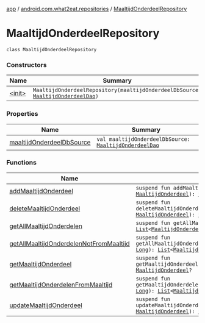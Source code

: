 [app](../../index.md) / [android.com.what2eat.repositories](../index.md) / [MaaltijdOnderdeelRepository](./index.md)

# MaaltijdOnderdeelRepository

`class MaaltijdOnderdeelRepository`

### Constructors

| Name | Summary |
|---|---|
| [&lt;init&gt;](-init-.md) | `MaaltijdOnderdeelRepository(maaltijdOnderdeelDbSource: `[`MaaltijdOnderdeelDao`](../../android.com.what2eat.database/-maaltijd-onderdeel-dao/index.md)`)` |

### Properties

| Name | Summary |
|---|---|
| [maaltijdOnderdeelDbSource](maaltijd-onderdeel-db-source.md) | `val maaltijdOnderdeelDbSource: `[`MaaltijdOnderdeelDao`](../../android.com.what2eat.database/-maaltijd-onderdeel-dao/index.md) |

### Functions

| Name | Summary |
|---|---|
| [addMaaltijdOnderdeel](add-maaltijd-onderdeel.md) | `suspend fun addMaaltijdOnderdeel(maaltijdOnderdeel: `[`MaaltijdOnderdeel`](../../android.com.what2eat.model/-maaltijd-onderdeel/index.md)`): `[`Unit`](https://kotlinlang.org/api/latest/jvm/stdlib/kotlin/-unit/index.html) |
| [deleteMaaltijdOnderdeel](delete-maaltijd-onderdeel.md) | `suspend fun deleteMaaltijdOnderdeel(maaltijdOnderdeel: `[`MaaltijdOnderdeel`](../../android.com.what2eat.model/-maaltijd-onderdeel/index.md)`): `[`Unit`](https://kotlinlang.org/api/latest/jvm/stdlib/kotlin/-unit/index.html) |
| [getAllMaaltijdOnderdelen](get-all-maaltijd-onderdelen.md) | `suspend fun getAllMaaltijdOnderdelen(): `[`List`](https://kotlinlang.org/api/latest/jvm/stdlib/kotlin.collections/-list/index.html)`<`[`MaaltijdOnderdeel`](../../android.com.what2eat.model/-maaltijd-onderdeel/index.md)`>?` |
| [getAllMaaltijdOnderdelenNotFromMaaltijd](get-all-maaltijd-onderdelen-not-from-maaltijd.md) | `suspend fun getAllMaaltijdOnderdelenNotFromMaaltijd(maaltijdId: `[`Long`](https://kotlinlang.org/api/latest/jvm/stdlib/kotlin/-long/index.html)`): `[`List`](https://kotlinlang.org/api/latest/jvm/stdlib/kotlin.collections/-list/index.html)`<`[`MaaltijdOnderdeel`](../../android.com.what2eat.model/-maaltijd-onderdeel/index.md)`>?` |
| [getMaaltijdOnderdeel](get-maaltijd-onderdeel.md) | `suspend fun getMaaltijdOnderdeel(maaltijdOnderdeel_id: `[`Long`](https://kotlinlang.org/api/latest/jvm/stdlib/kotlin/-long/index.html)`): `[`MaaltijdOnderdeel`](../../android.com.what2eat.model/-maaltijd-onderdeel/index.md)`?` |
| [getMaaltijdOnderdelenFromMaaltijd](get-maaltijd-onderdelen-from-maaltijd.md) | `suspend fun getMaaltijdOnderdelenFromMaaltijd(maaltijdId: `[`Long`](https://kotlinlang.org/api/latest/jvm/stdlib/kotlin/-long/index.html)`): `[`List`](https://kotlinlang.org/api/latest/jvm/stdlib/kotlin.collections/-list/index.html)`<`[`MaaltijdOnderdeel`](../../android.com.what2eat.model/-maaltijd-onderdeel/index.md)`>?` |
| [updateMaaltijdOnderdeel](update-maaltijd-onderdeel.md) | `suspend fun updateMaaltijdOnderdeel(maaltijdOnderdeel: `[`MaaltijdOnderdeel`](../../android.com.what2eat.model/-maaltijd-onderdeel/index.md)`): `[`Unit`](https://kotlinlang.org/api/latest/jvm/stdlib/kotlin/-unit/index.html) |
